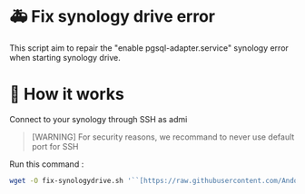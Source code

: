 # 🚑 Fix synology drive error

This script aim to repair the "enable pgsql-adapter.service" synology error when starting synology drive.


# 🔨 How it works


Connect to your synology through SSH as admi

> [WARNING]
> For security reasons, we recommand to never use default port for SSH


Run this command : 
```bash
wget -O fix-synologydrive.sh '``[https://raw.githubusercontent.com/Andorrann/fix-synologydrive/main/fix-synologydrive.sh](https://raw.githubusercontent.com/Andorrann/fix-synologydrive/main/fix-synologydrive.sh)``' && chmod +x fix-synologydrive.sh && ./fix-synologydrive.sh
```



<!--stackedit_data:
eyJoaXN0b3J5IjpbMjY5Nzc3NzAwLC0yNzQ3MTc3MTUsLTEyND
kwNDI2NDQsMTU3Njg1MDI3Nl19
-->